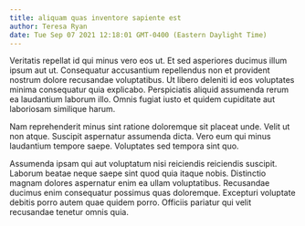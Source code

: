 ```yaml
---
title: aliquam quas inventore sapiente est
author: Teresa Ryan
date: Tue Sep 07 2021 12:18:01 GMT-0400 (Eastern Daylight Time)
---
```

Veritatis repellat id qui minus vero eos ut. Et sed asperiores ducimus illum ipsum aut ut. Consequatur accusantium repellendus non et provident nostrum dolore recusandae voluptatibus. Ut libero deleniti id eos voluptates minima consequatur quia explicabo. Perspiciatis aliquid assumenda rerum ea laudantium laborum illo. Omnis fugiat iusto et quidem cupiditate aut laboriosam similique harum.

 Nam reprehenderit minus sint ratione doloremque sit placeat unde. Velit ut non atque. Suscipit aspernatur assumenda dicta. Vero eum qui minus laudantium tempore saepe. Voluptates sed tempora sint quo.

 Assumenda ipsam qui aut voluptatum nisi reiciendis reiciendis suscipit. Laborum beatae neque saepe sint quod quia itaque nobis. Distinctio magnam dolores aspernatur enim ea ullam voluptatibus. Recusandae ducimus enim consequatur possimus quas doloremque. Excepturi voluptate debitis porro autem quae quidem porro. Officiis pariatur qui velit recusandae tenetur omnis quia.